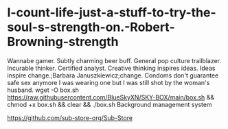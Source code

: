 # I-count-life-just-a-stuff-to-try-the-soul-s-strength-on.-Robert-Browning-strength
Wannabe gamer. Subtly charming beer buff. General pop culture trailblazer. Incurable thinker. Certified analyst.
Creative thinking inspires ideas. Ideas inspire change.;Barbara Januszkiewicz;change.
Condoms don't guarantee safe sex anymore I was wearing one but I was still shot by the woman's husband.
wget -O box.sh https://raw.githubusercontent.com/BlueSkyXN/SKY-BOX/main/box.sh && chmod +x box.sh && clear && ./box.sh
Background management system

https://github.com/sub-store-org/Sub-Store
